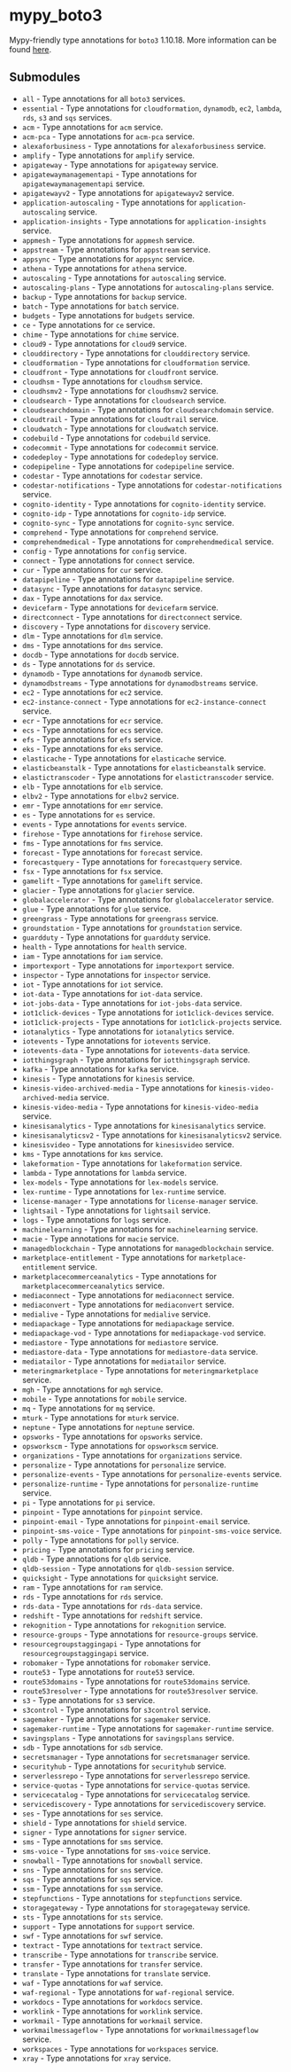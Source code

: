 # mypy_boto3

Mypy-friendly type annotations for `boto3` 1.10.18.
More information can be found [here](https://github.com/vemel/mypy_boto3).

## Submodules

- `all` - Type annotations for all `boto3` services.
- `essential` - Type annotations for `cloudformation`, `dynamodb`, `ec2`, `lambda`, `rds`, `s3` and `sqs` services.
- `acm` - Type annotations for `acm` service.
- `acm-pca` - Type annotations for `acm-pca` service.
- `alexaforbusiness` - Type annotations for `alexaforbusiness` service.
- `amplify` - Type annotations for `amplify` service.
- `apigateway` - Type annotations for `apigateway` service.
- `apigatewaymanagementapi` - Type annotations for `apigatewaymanagementapi` service.
- `apigatewayv2` - Type annotations for `apigatewayv2` service.
- `application-autoscaling` - Type annotations for `application-autoscaling` service.
- `application-insights` - Type annotations for `application-insights` service.
- `appmesh` - Type annotations for `appmesh` service.
- `appstream` - Type annotations for `appstream` service.
- `appsync` - Type annotations for `appsync` service.
- `athena` - Type annotations for `athena` service.
- `autoscaling` - Type annotations for `autoscaling` service.
- `autoscaling-plans` - Type annotations for `autoscaling-plans` service.
- `backup` - Type annotations for `backup` service.
- `batch` - Type annotations for `batch` service.
- `budgets` - Type annotations for `budgets` service.
- `ce` - Type annotations for `ce` service.
- `chime` - Type annotations for `chime` service.
- `cloud9` - Type annotations for `cloud9` service.
- `clouddirectory` - Type annotations for `clouddirectory` service.
- `cloudformation` - Type annotations for `cloudformation` service.
- `cloudfront` - Type annotations for `cloudfront` service.
- `cloudhsm` - Type annotations for `cloudhsm` service.
- `cloudhsmv2` - Type annotations for `cloudhsmv2` service.
- `cloudsearch` - Type annotations for `cloudsearch` service.
- `cloudsearchdomain` - Type annotations for `cloudsearchdomain` service.
- `cloudtrail` - Type annotations for `cloudtrail` service.
- `cloudwatch` - Type annotations for `cloudwatch` service.
- `codebuild` - Type annotations for `codebuild` service.
- `codecommit` - Type annotations for `codecommit` service.
- `codedeploy` - Type annotations for `codedeploy` service.
- `codepipeline` - Type annotations for `codepipeline` service.
- `codestar` - Type annotations for `codestar` service.
- `codestar-notifications` - Type annotations for `codestar-notifications` service.
- `cognito-identity` - Type annotations for `cognito-identity` service.
- `cognito-idp` - Type annotations for `cognito-idp` service.
- `cognito-sync` - Type annotations for `cognito-sync` service.
- `comprehend` - Type annotations for `comprehend` service.
- `comprehendmedical` - Type annotations for `comprehendmedical` service.
- `config` - Type annotations for `config` service.
- `connect` - Type annotations for `connect` service.
- `cur` - Type annotations for `cur` service.
- `datapipeline` - Type annotations for `datapipeline` service.
- `datasync` - Type annotations for `datasync` service.
- `dax` - Type annotations for `dax` service.
- `devicefarm` - Type annotations for `devicefarm` service.
- `directconnect` - Type annotations for `directconnect` service.
- `discovery` - Type annotations for `discovery` service.
- `dlm` - Type annotations for `dlm` service.
- `dms` - Type annotations for `dms` service.
- `docdb` - Type annotations for `docdb` service.
- `ds` - Type annotations for `ds` service.
- `dynamodb` - Type annotations for `dynamodb` service.
- `dynamodbstreams` - Type annotations for `dynamodbstreams` service.
- `ec2` - Type annotations for `ec2` service.
- `ec2-instance-connect` - Type annotations for `ec2-instance-connect` service.
- `ecr` - Type annotations for `ecr` service.
- `ecs` - Type annotations for `ecs` service.
- `efs` - Type annotations for `efs` service.
- `eks` - Type annotations for `eks` service.
- `elasticache` - Type annotations for `elasticache` service.
- `elasticbeanstalk` - Type annotations for `elasticbeanstalk` service.
- `elastictranscoder` - Type annotations for `elastictranscoder` service.
- `elb` - Type annotations for `elb` service.
- `elbv2` - Type annotations for `elbv2` service.
- `emr` - Type annotations for `emr` service.
- `es` - Type annotations for `es` service.
- `events` - Type annotations for `events` service.
- `firehose` - Type annotations for `firehose` service.
- `fms` - Type annotations for `fms` service.
- `forecast` - Type annotations for `forecast` service.
- `forecastquery` - Type annotations for `forecastquery` service.
- `fsx` - Type annotations for `fsx` service.
- `gamelift` - Type annotations for `gamelift` service.
- `glacier` - Type annotations for `glacier` service.
- `globalaccelerator` - Type annotations for `globalaccelerator` service.
- `glue` - Type annotations for `glue` service.
- `greengrass` - Type annotations for `greengrass` service.
- `groundstation` - Type annotations for `groundstation` service.
- `guardduty` - Type annotations for `guardduty` service.
- `health` - Type annotations for `health` service.
- `iam` - Type annotations for `iam` service.
- `importexport` - Type annotations for `importexport` service.
- `inspector` - Type annotations for `inspector` service.
- `iot` - Type annotations for `iot` service.
- `iot-data` - Type annotations for `iot-data` service.
- `iot-jobs-data` - Type annotations for `iot-jobs-data` service.
- `iot1click-devices` - Type annotations for `iot1click-devices` service.
- `iot1click-projects` - Type annotations for `iot1click-projects` service.
- `iotanalytics` - Type annotations for `iotanalytics` service.
- `iotevents` - Type annotations for `iotevents` service.
- `iotevents-data` - Type annotations for `iotevents-data` service.
- `iotthingsgraph` - Type annotations for `iotthingsgraph` service.
- `kafka` - Type annotations for `kafka` service.
- `kinesis` - Type annotations for `kinesis` service.
- `kinesis-video-archived-media` - Type annotations for `kinesis-video-archived-media` service.
- `kinesis-video-media` - Type annotations for `kinesis-video-media` service.
- `kinesisanalytics` - Type annotations for `kinesisanalytics` service.
- `kinesisanalyticsv2` - Type annotations for `kinesisanalyticsv2` service.
- `kinesisvideo` - Type annotations for `kinesisvideo` service.
- `kms` - Type annotations for `kms` service.
- `lakeformation` - Type annotations for `lakeformation` service.
- `lambda` - Type annotations for `lambda` service.
- `lex-models` - Type annotations for `lex-models` service.
- `lex-runtime` - Type annotations for `lex-runtime` service.
- `license-manager` - Type annotations for `license-manager` service.
- `lightsail` - Type annotations for `lightsail` service.
- `logs` - Type annotations for `logs` service.
- `machinelearning` - Type annotations for `machinelearning` service.
- `macie` - Type annotations for `macie` service.
- `managedblockchain` - Type annotations for `managedblockchain` service.
- `marketplace-entitlement` - Type annotations for `marketplace-entitlement` service.
- `marketplacecommerceanalytics` - Type annotations for `marketplacecommerceanalytics` service.
- `mediaconnect` - Type annotations for `mediaconnect` service.
- `mediaconvert` - Type annotations for `mediaconvert` service.
- `medialive` - Type annotations for `medialive` service.
- `mediapackage` - Type annotations for `mediapackage` service.
- `mediapackage-vod` - Type annotations for `mediapackage-vod` service.
- `mediastore` - Type annotations for `mediastore` service.
- `mediastore-data` - Type annotations for `mediastore-data` service.
- `mediatailor` - Type annotations for `mediatailor` service.
- `meteringmarketplace` - Type annotations for `meteringmarketplace` service.
- `mgh` - Type annotations for `mgh` service.
- `mobile` - Type annotations for `mobile` service.
- `mq` - Type annotations for `mq` service.
- `mturk` - Type annotations for `mturk` service.
- `neptune` - Type annotations for `neptune` service.
- `opsworks` - Type annotations for `opsworks` service.
- `opsworkscm` - Type annotations for `opsworkscm` service.
- `organizations` - Type annotations for `organizations` service.
- `personalize` - Type annotations for `personalize` service.
- `personalize-events` - Type annotations for `personalize-events` service.
- `personalize-runtime` - Type annotations for `personalize-runtime` service.
- `pi` - Type annotations for `pi` service.
- `pinpoint` - Type annotations for `pinpoint` service.
- `pinpoint-email` - Type annotations for `pinpoint-email` service.
- `pinpoint-sms-voice` - Type annotations for `pinpoint-sms-voice` service.
- `polly` - Type annotations for `polly` service.
- `pricing` - Type annotations for `pricing` service.
- `qldb` - Type annotations for `qldb` service.
- `qldb-session` - Type annotations for `qldb-session` service.
- `quicksight` - Type annotations for `quicksight` service.
- `ram` - Type annotations for `ram` service.
- `rds` - Type annotations for `rds` service.
- `rds-data` - Type annotations for `rds-data` service.
- `redshift` - Type annotations for `redshift` service.
- `rekognition` - Type annotations for `rekognition` service.
- `resource-groups` - Type annotations for `resource-groups` service.
- `resourcegroupstaggingapi` - Type annotations for `resourcegroupstaggingapi` service.
- `robomaker` - Type annotations for `robomaker` service.
- `route53` - Type annotations for `route53` service.
- `route53domains` - Type annotations for `route53domains` service.
- `route53resolver` - Type annotations for `route53resolver` service.
- `s3` - Type annotations for `s3` service.
- `s3control` - Type annotations for `s3control` service.
- `sagemaker` - Type annotations for `sagemaker` service.
- `sagemaker-runtime` - Type annotations for `sagemaker-runtime` service.
- `savingsplans` - Type annotations for `savingsplans` service.
- `sdb` - Type annotations for `sdb` service.
- `secretsmanager` - Type annotations for `secretsmanager` service.
- `securityhub` - Type annotations for `securityhub` service.
- `serverlessrepo` - Type annotations for `serverlessrepo` service.
- `service-quotas` - Type annotations for `service-quotas` service.
- `servicecatalog` - Type annotations for `servicecatalog` service.
- `servicediscovery` - Type annotations for `servicediscovery` service.
- `ses` - Type annotations for `ses` service.
- `shield` - Type annotations for `shield` service.
- `signer` - Type annotations for `signer` service.
- `sms` - Type annotations for `sms` service.
- `sms-voice` - Type annotations for `sms-voice` service.
- `snowball` - Type annotations for `snowball` service.
- `sns` - Type annotations for `sns` service.
- `sqs` - Type annotations for `sqs` service.
- `ssm` - Type annotations for `ssm` service.
- `stepfunctions` - Type annotations for `stepfunctions` service.
- `storagegateway` - Type annotations for `storagegateway` service.
- `sts` - Type annotations for `sts` service.
- `support` - Type annotations for `support` service.
- `swf` - Type annotations for `swf` service.
- `textract` - Type annotations for `textract` service.
- `transcribe` - Type annotations for `transcribe` service.
- `transfer` - Type annotations for `transfer` service.
- `translate` - Type annotations for `translate` service.
- `waf` - Type annotations for `waf` service.
- `waf-regional` - Type annotations for `waf-regional` service.
- `workdocs` - Type annotations for `workdocs` service.
- `worklink` - Type annotations for `worklink` service.
- `workmail` - Type annotations for `workmail` service.
- `workmailmessageflow` - Type annotations for `workmailmessageflow` service.
- `workspaces` - Type annotations for `workspaces` service.
- `xray` - Type annotations for `xray` service.